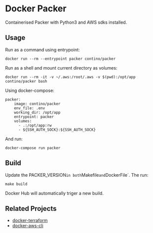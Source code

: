# Docker Packer
Containerised Packer with Python3 and AWS sdks installed.

## Usage
Run as a command using entrypoint:

    docker run --rm --entrypoint packer contino/packer

Run as a shell and mount current directory as volumes:

    docker run --rm -it -v ~/.aws:/root/.aws -v $(pwd):/opt/app contino/packer bash

Using docker-compose:

    packer:
        image: contino/packer
        env_file: .env
        working_dir: /opt/app
        entrypoint: packer
        volumes:
          - .:/opt/app:rw
          - ${SSH_AUTH_SOCK}:${SSH_AUTH_SOCK}

And run:

    docker-compose run packer

## Build
Update the PACKER_VERSION` in both `Makefile` and `DockerFile`. The run:

    make build

Docker Hub will automatically triger a new build.

## Related Projects

- [docker-terraform](https://github.com/contino/docker-terraform)
- [docker-aws-cli](https://github.com/contino/docker-aws-cli)
